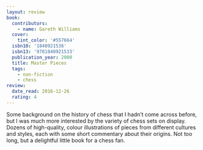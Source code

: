 ```yaml
---
layout: review
book:
  contributors:
    - name: Gareth Williams
  cover:
    tint_color: '#557664'
  isbn10: '1840921536'
  isbn13: '9781840921533'
  publication_year: 2000
  title: Master Pieces
  tags:
    - non-fiction
    - chess
review:
  date_read: 2016-12-26
  rating: 4
---
```


Some background on the history of chess that I hadn’t come across before, but I was much more interested by the variety of chess sets on display. Dozens of high-quality, colour illustrations of pieces from different cultures and styles, each with some short commentary about their origins. Not too long, but a delightful little book for a chess fan.
